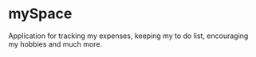 # mySpace
Application for tracking my expenses, keeping my to do list, encouraging my hobbies and much more.
